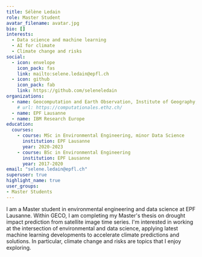 ```yaml
---
title: Sélène Ledain
role: Master Student
avatar_filename: avatar.jpg
bio: []
interests:
  - Data science and machine learning
  - AI for climate
  - Climate change and risks
social:
  - icon: envelope
    icon_pack: fas
    link: mailto:selene.ledain@epfl.ch
  - icon: github
    icon_pack: fab
    link: https://github.com/seleneledain
organizations:
  - name: Geocomputation and Earth Observation, Institute of Geography, University of Bern
    # url: https://computationales.ethz.ch/
  - name: EPF Lausanne
  - name: IBM Research Europe
education:
  courses:
    - course: MSc in Environmental Engineering, minor Data Science
      institution: EPF Lausanne
      year: 2020-2023
    - course: BSc in Environmental Engineering
      institution: EPF Lausanne
      year: 2017-2020
email: "selene.ledain@epfl.ch"
superuser: true
highlight_name: true
user_groups:
- Master Students
---
```


I am a Master student in environmental engineering and data science at EPF Lausanne. Within GECO, I am completing my Master's thesis on drought impact prediction from satellite image time series. I'm interested in working at the intersection of environmental and data science, applying latest machine learning developments to accelerate climate predictions and solutions. In particular, climate change and risks are topics that I enjoy exploring.
